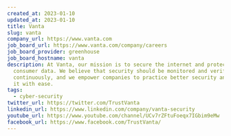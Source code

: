 ```yaml
---
created_at: 2023-01-10
updated_at: 2023-01-10
title: Vanta
slug: vanta
company_url: https://www.vanta.com
job_board_url: https://www.vanta.com/company/careers
job_board_provider: greenhouse
job_board_hostname: vanta
description: At Vanta, our mission is to secure the internet and protect
  consumer data. We believe that security should be monitored and verified
  continuously, and we empower companies to practice better security and prove
  it with ease.
tags:
  - cyber-security
twitter_url: https://twitter.com/TrustVanta
linkedin_url: https://www.linkedin.com/company/vanta-security
youtube_url: https://www.youtube.com/channel/UCv7rZFtuFoeqx7IGbim9eMw
facebook_url: https://www.facebook.com/TrustVanta/
---
```


